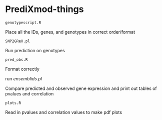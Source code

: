 # PrediXmod-things

    genotypescript.R
Place all the IDs, genes, and genotypes in correct order/format


    SNP2GReX.pl
Run prediction on genotypes    


    pred_obs.R
Format correctly


run *ensemblids.pl*


Compare predicted and observed gene expression and print out tables of pvalues and correlation
    
    plots.R 
Read in pvalues and correlation values to make pdf plots
    
